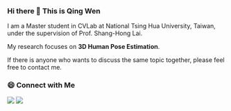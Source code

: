 ### Hi there 👋 This is Qing Wen <!--&nbsp;&nbsp;[![Profile views](https://komarev.com/ghpvc/?username=wenwen12321&color=brightgreen)](#) -->

I am a Master student in CVLab at National Tsing Hua University, Taiwan, under the supervision of Prof. Shang-Hong Lai.

My research focuses on **3D Human Pose Estimation**. 

If there is anyone who wants to discuss the same topic together, please feel free to contact me.

<!-- 
some bug on here QQ

<img  src="https://github-readme-stats.vercel.app/api?username=wenwen12321&count_private=true&hide_border=true&include_all_commits=true&show_icons=true&card_width=300" width="48%" align="left" >

<img  src="https://github-readme-stats.vercel.app/api/top-langs/?username=wenwen12321&layout=compact&langs_count=6&hide_title=true&hide_border=true" width="48%" >
-->

### 😄 Connect with Me
[![](https://img.shields.io/badge/LinkedIn-Qing%20Wen%20Yang-8E9BAE?logo=linkedin)](https://www.linkedin.com/in/qingwen-yang/)
[![](https://img.shields.io/badge/Gmail-asd82861892%40gmail.com-976666?logo=gmail)](mailto:asd82861892@gmail.com)
<!-- ![Anurag's GitHub stats](https://github-readme-stats.vercel.app/api?username=wenwen12321&show_icons=true) -->

<!--
**wenwen12321/wenwen12321** is a ✨ _special_ ✨ repository because its `README.md` (this file) appears on your GitHub profile.

Here are some ideas to get you started:

- 🔭 I’m currently working on ...
- 🌱 I’m currently learning ...
- 👯 I’m looking to collaborate on ...
- 🤔 I’m looking for help with ...
- 💬 Ask me about ...
- 📫 How to reach me: ...
- 😄 Pronouns: ...
- ⚡ Fun fact: ...
-->
